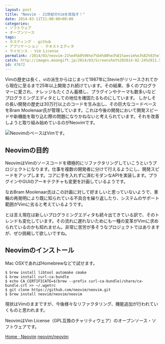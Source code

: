 ```yaml
---
layout: post
title: "Neovim - 21世紀のVimを目指す！"
date: 2014-03-11T21:00:00+09:00
categories:
- ソフトウェア
- オープンソース
tags: 
- ホスティング - github
- アプリケーション - テキストエディタ
- ライセンス - Vim License
permalink: /2014/03/neovim-21%e4%b8%96%e7%b4%80%e3%81%aevim%e3%82%92%e7%9b%ae%e6%8c%87%e3%81%99%ef%bc%81/
catch: http://images.moongift.jp/2014/03/Screenshot%202014-02-24%2011.51.56_thumb.45a1a0befacc4b51d3dfcf5714b1e2e2.png
id: 47672
---
```

Vimの歴史は長く、viの派生からはじまって1987年にStevieがリリースされてから現在に至るまで25年以上開発され続けています。その結果、多くのプログラマーに愛され、ナレッジもたくさん蓄積し、プラグインやテーマも数多いなどプログラミングエディタとしての地位を確固たるものにしています。
しかしその長い開発の歴史は30万行以上のコードを生み出し、その巨大なコードベースをBram Moolenaar氏が管理しています。これは今後の開発において開発スピードや新機能を取り込む際の問題になりかねないと考えられています。それを改善しようと取り組み始めているのがNeovimです。

![NeovimのベースはVimです。](http://images.moongift.jp/2014/03/Screenshot%202014-02-24%2011.51.56_thumb.45a1a0befacc4b51d3dfcf5714b1e2e2.png "http://images.moongift.jp/2014/03/Screenshot%202014-02-24%2011.51.56.45a1a0befacc4b51d3dfcf5714b1e2e2.png")

## Neovimの目的

NeovimはVimのソースコードを積極的にリファクタリングしていこうというプロジェクトになります。仕事を複数の開発者に分けて行えるようにし、開発スピードをアップします。コアに手を入れずに済むモダンなAPIを実装します。プラグインやGUIのアーキテクチャも変更を計画しているようです。

なおBram Moolenaar氏はこの計画に対して好ましいと思っていないようで、車輪の再発明により既に知られている不具合を繰り返したり、システムのサポート範囲がVimに劣ると考えているようです。

とは言え現在は新しいプログラミングエディタも続々出てきている訳で、そのトレンドも変化しています。その流れに遅れないためにも一種の変革がVimに求められているのかも知れません。非常に苦労が多そうなプロジェクトではありますが、ぜひ挑戦して欲しいですね。

## Neovimのインストール

Mac OSXであればHomebrewなどで試せます。

```
$ brew install libtool automake cmake
$ brew install curl-ca-bundle
$ echo CA_CERTIFICATE=$(brew --prefix curl-ca-bundle)/share/ca-bundle.crt >> ~/.wgetrc
$ git clone https://github.com/neovim/neovim.git
$ brew install neovim/neovim/neovim
```

現状はVimのままですが、今後様々なリファクタリング、機能追加が行われていくものと思われます。

NeovimはVim License（GPL互換のチャリティウェア）のオープンソース・ソフトウェアです。

[Home · Neovim](http://neovim.org/)
[neovim/neovim](https://github.com/neovim/neovim)